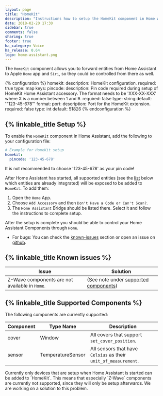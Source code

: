 ```yaml
---
layout: page
title: "HomeKit"
description: "Instructions how to setup the HomeKit component in Home Assistant."
date: 2018-02-20 17:30
sidebar: true
comments: false
sharing: true
footer: true
ha_category: Voice
ha_release: 0.64
logo: home-assistant.png
---
```


The `HomeKit` component allows you to forward entities from Home Assistant to Apple `Home` app and `Siri`, so they could be controlled from there as well.

{% configuration %}
  homekit:
    description: HomeKit configuration.
    required: true
    type: map
    keys:
      pincode:
        description: Pin code required during setup of HomeKit Home Assistant accessory. The format needs to be 'XXX-XX-XXX' where X is a number between 1 and 9.
        required: false
        type: string
        default: '"123-45-678"'
        format: 
      port:
        description: Port for the HomeKit extension.
        required: false
        type: int
        default: 51826
{% endconfiguration %}

## {% linkable_title Setup %}

To enable the `HomeKit` component in Home Assistant, add the following to your configuration file:

```yaml
# Example for HomeKit setup
homekit:
  pincode: '123-45-678'
```

<p class='note'>It is not recommended to choose '123-45-678' as your pin code!</p>

After Home Assistant has started, all supported entities (see the [list](#supported-components) below which entities are already integrated) will be exposed to be added to `HomeKit`. To add them:
1. Open the `Home` App.
2. Choose `Add Accessory` and then `Don't Have a Code or Can't Scan?`.
3. The `Home Assistant` Bridge should be listed there. Select it and follow the instructions to complete setup.

After the setup is complete you should be able to control your Home Assistant Components through `Home`.
* For bugs: You can check the [known-issues](#known-issues) section or open an issue on [github](https://github.com/home-assistant/home-assistant/issues).

## {% linkable_title Known issues %}

| Issue | Solution |
| ----- | -------- |
| Z-Wave components are not available in `Home`. | (See note under [supported components](#supported-components)) |

## {% linkable_title Supported Components %}

The following components are currently supported:

| Component | Type Name | Description |
| --------- | --------- | ----------- |
| cover | Window | All covers that support `set_cover_position`. |
| sensor | TemperatureSensor | All sensors that have `Celsius` as their `unit_of_measurement`. |

<p class='note'>Currently only devices that are setup when Home Assistant is started can be added to `HomeKit`. This means that especially `Z-Wave` components are currently not supported, since they will only be setup afterwards. We are working on a solution to this problem.</p>
